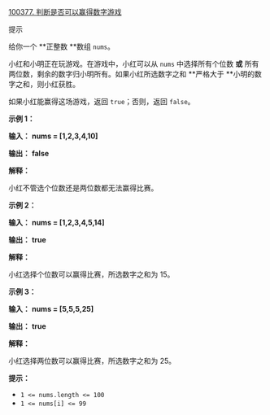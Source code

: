 [100377. 判断是否可以赢得数字游戏](https://leetcode.cn/problems/find-if-digit-game-can-be-won/)

提示

给你一个 **正整数 **数组 `nums`。

小红和小明正在玩游戏。在游戏中，小红可以从 `nums` 中选择所有个位数 **或** 所有两位数，剩余的数字归小明所有。如果小红所选数字之和 **严格大于 **小明的数字之和，则小红获胜。

如果小红能赢得这场游戏，返回 `true`；否则，返回 `false`。

**示例 1：**

 **输入：** **nums = [1,2,3,4,10]**

 **输出：** **false**

**解释：**

小红不管选个位数还是两位数都无法赢得比赛。

**示例 2：**

 **输入：** **nums = [1,2,3,4,5,14]**

 **输出：** **true**

**解释：**

小红选择个位数可以赢得比赛，所选数字之和为 15。

**示例 3：**

 **输入：** **nums = [5,5,5,25]**

 **输出：** **true**

**解释：**

小红选择两位数可以赢得比赛，所选数字之和为 25。

**提示：**

* `1 <= nums.length <= 100`
* `1 <= nums[i] <= 99`
